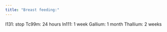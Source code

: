 ```yaml
---
title: "Breast feeding:"
---
```

I131: stop
Tc99m: 24 hours
In111: 1 week
Gallium: 1 month
Thallium: 2 weeks

